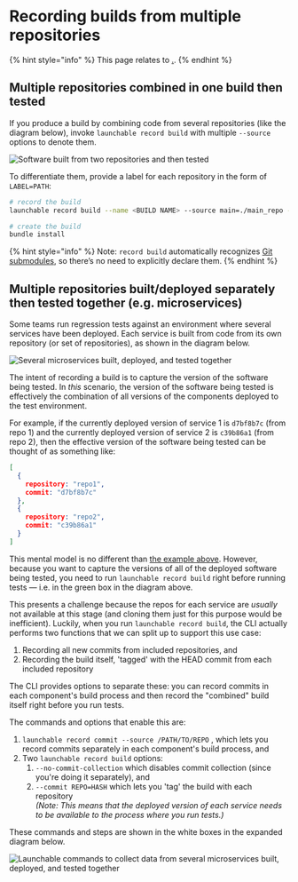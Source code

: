 # Recording builds from multiple repositories

{% hint style="info" %}
This page relates to [.](./ "mention").
{% endhint %}

## Multiple repositories combined in one build then tested

If you produce a build by combining code from several repositories (like the diagram below), invoke `launchable record build` with multiple `--source` options to denote them.

![Software built from two repositories and then tested](<../../../.gitbook/assets/Recording from multiple repos@2x (2).png>)

To differentiate them, provide a label for each repository in the form of `LABEL=PATH`:

```bash
# record the build
launchable record build --name <BUILD NAME> --source main=./main_repo --source lib=./lib_repo

# create the build
bundle install
```

{% hint style="info" %}
Note: `record build` automatically recognizes [Git submodules](https://www.git-scm.com/book/en/v2/Git-Tools-Submodules), so there’s no need to explicitly declare them.
{% endhint %}

## Multiple repositories built/deployed separately then tested together (e.g. microservices)

Some teams run regression tests against an environment where several services have been deployed. Each service is built from code from its own repository (or set of repositories), as shown in the diagram below.

![Several microservices built, deployed, and tested together](<../../../.gitbook/assets/Recording from multiple repos@2x.png>)

The intent of recording a build is to capture the version of the software being tested. In _this_ scenario, the version of the software being tested is effectively the combination of all versions of the components deployed to the test environment.

For example, if the currently deployed version of service 1 is `d7bf8b7c` (from repo 1) and the currently deployed version of service 2 is `c39b86a1` (from repo 2), then the effective version of the software being tested can be thought of as something like:

```json
[
  {
    repository: "repo1",
    commit: "d7bf8b7c"
  },
  {
    repository: "repo2",
    commit: "c39b86a1"
  }
]
```

This mental model is no different than [the example above](recording-builds-from-multiple-repositories.md#multiple-repositories-combined-in-one-build-then-tested). However, because you want to capture the versions of all of the deployed software being tested, you need to run `launchable record build` right before running tests — i.e. in the green box in the diagram above.

This presents a challenge because the repos for each service are _usually_ not available at this stage (and cloning them just for this purpose would be inefficient). Luckily, when you run `launchable record build`, the CLI actually performs two functions that we can split up to support this use case:

1. Recording all new commits from included repositories, and
2. Recording the build itself, 'tagged' with the HEAD commit from each included repository

The CLI provides options to separate these: you can record commits in each component's build process and then record the "combined" build itself right before you run tests.

The commands and options that enable this are:

1. `launchable record commit --source /PATH/TO/REPO` , which lets you record commits separately in each component's build process, and
2. Two `launchable record build` options:
   1. `--no-commit-collection` which disables commit collection (since you're doing it separately), and
   2. `--commit REPO=HASH` which lets you 'tag' the build with each repository\
      _(Note: This means that the deployed version of each service needs to be available to the process where you run tests.)_

These commands and steps are shown in the white boxes in the expanded diagram below.

![Launchable commands to collect data from several microservices built, deployed, and tested together](<../../../.gitbook/assets/Recording from multiple repos@2x (4).png>)
